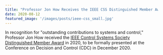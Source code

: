 ```yaml
---
title: "Professor Jon How Receives the IEEE CSS Distinguished Member Award in 2020"
date: 2020-08-12
featured_image: '/images/posts/ieee-css_small.jpg'
---
```


In recognition for "outstanding contributions to systems and control," Professor Jon How received the [IEEE Control Systems Society Distinguished Member Award](http://ieeecss.org/awards/distinguished-member-award) in 2020, to be formally presented at the Conference on Decision and Control (CDC) in December 2020.
